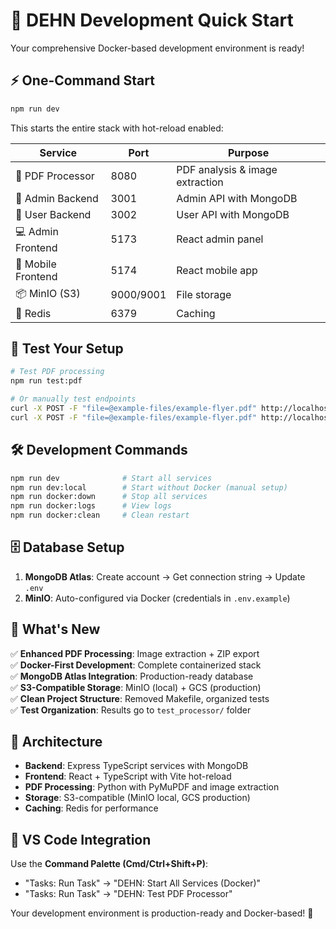# 🚀 DEHN Development Quick Start

Your comprehensive Docker-based development environment is ready!

## ⚡ One-Command Start

```bash
npm run dev
```

This starts the entire stack with hot-reload enabled:

| Service | Port | Purpose |
|---------|------|---------|  
| 🐍 PDF Processor | 8080 | PDF analysis & image extraction |
| 🔐 Admin Backend | 3001 | Admin API with MongoDB |
| 👤 User Backend | 3002 | User API with MongoDB |
| 💻 Admin Frontend | 5173 | React admin panel |
| 📱 Mobile Frontend | 5174 | React mobile app |
| 📦 MinIO (S3) | 9000/9001 | File storage |
| 🔴 Redis | 6379 | Caching |

## 🧪 Test Your Setup

```bash
# Test PDF processing
npm run test:pdf

# Or manually test endpoints
curl -X POST -F "file=@example-files/example-flyer.pdf" http://localhost:8080/extract
curl -X POST -F "file=@example-files/example-flyer.pdf" http://localhost:8080/extract/zip --output result.zip
```

## 🛠️ Development Commands

```bash
npm run dev              # Start all services
npm run dev:local        # Start without Docker (manual setup)
npm run docker:down      # Stop all services
npm run docker:logs      # View logs
npm run docker:clean     # Clean restart
```

## 🗄️ Database Setup

1. **MongoDB Atlas**: Create account → Get connection string → Update `.env`
2. **MinIO**: Auto-configured via Docker (credentials in `.env.example`)

## 🎯 What's New

✅ **Enhanced PDF Processing**: Image extraction + ZIP export  
✅ **Docker-First Development**: Complete containerized stack  
✅ **MongoDB Atlas Integration**: Production-ready database  
✅ **S3-Compatible Storage**: MinIO (local) + GCS (production)  
✅ **Clean Project Structure**: Removed Makefile, organized tests  
✅ **Test Organization**: Results go to `test_processor/` folder  

## 🐳 Architecture

- **Backend**: Express TypeScript services with MongoDB
- **Frontend**: React + TypeScript with Vite hot-reload  
- **PDF Processing**: Python with PyMuPDF and image extraction
- **Storage**: S3-compatible (MinIO local, GCS production)
- **Caching**: Redis for performance

## 🔧 VS Code Integration

Use the **Command Palette (Cmd/Ctrl+Shift+P)**:
- "Tasks: Run Task" → "DEHN: Start All Services (Docker)"
- "Tasks: Run Task" → "DEHN: Test PDF Processor"

Your development environment is production-ready and Docker-based! 🎉
